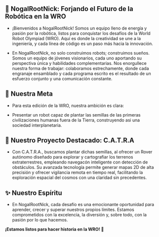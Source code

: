 ## 🤖 NogalRootNick: Forjando el Futuro de la Robótica en la WRO
 - ¡Bienvenidos a NogalRootNick! Somos un equipo lleno de energía y pasión por la robótica, listos para conquistar los desafíos de la World Robot Olympiad (WRO). Aquí es donde la creatividad se une a la ingeniería, y cada línea de código es un paso más hacia la innovación.
  
 - En NogalRootNick, no solo construimos robots; construimos sueños. Somos un equipo de jóvenes visionarios, cada uno aportando su perspectiva única y habilidades complementarias. Nos enorgullece nuestra forma de trabajar: colaboramos estrechamente, donde cada engranaje ensamblado y cada programa escrito es el resultado de un esfuerzo conjunto y una comunicación constante.

## 🎯 Nuestra Meta
 - Para esta edición de la WRO, nuestra ambición es clara:

 - Presentar un robot capaz de plantar las semillas de las primeras civilizaciones humanas fuera de la Tierra, construyendo asi una sociedad interplanetaria.

## 🚀 Nuestro Proyecto Destacado: C.A.T.R.A

- Con C.A.T.R.A., buscamos plantar dichas semillas, al ofrecer un Rover autónomo diseñado para explorar y cartografiar los terrenos extraterrestres, empleando navegacón inteligente con detección de obstáculos. Su avanzada tecnología permite generar mapas 2D de alta precisión y ofrecer vigilancia remota en tiempo real, facilitando la exploración espacial del cosmos con una claridad sin precedentes.

## ✨ Nuestro Espíritu
 - En NogalRootNick, cada desafío es una emocionante oportunidad para aprender, crecer y superar nuestros propios límites. Estamos comprometidos con la excelencia, la diversión y, sobre todo, con la pasión por lo que hacemos.

**¡Estamos listos para hacer historia en la WRO! 📖**


